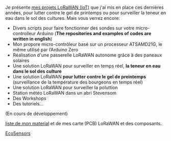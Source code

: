 Je présente [mes projets LoRaWAN (IoT)](https://github.com/ecosensors/ecosensors/tree/main/Projets) que j'ai mis en place ces dernières années, pour lutter contre le gel de printemps ou pour surveiller la teneur en eau dans le sol des cultures. Mais vous verrez encore:

* Divers scripts pour faire fonctionner des sondes sur votre micro-controlleur Arduino (**The repositories and examples of codes are written in english**)
* Mon propore micro-contrôleur basé sur un processeur ATSAMD21G, le même utilisé par l’Arduino Zero
* Réalisation d'une passerelle LoRaWAN autonome grâce à des paneaux solaires
* Une solution LoRaWAN pour surveiller en temps réel, **la teneur en eau dans le sol des culture**
* Une solution LoRaWAN **pour lutter contre le gel de preintemps** (surveillance de la température des bourgeons
 en temps réel)
* Une solution LoRaWAN pour surveiller la poluttion
* Station météo LoRaWAN dans un abri Stevensom
* Des Workshops
* Des tutoriels...

(En cours de développement)

[liste de mon material](https://github.com/ecosensors/ecosensors/tree/main/Mat%C3%A9riels) et de mes carte (PCB) LoRaWAN et des composants.

[EcoSensors](https://www.eco-sensors.ch)